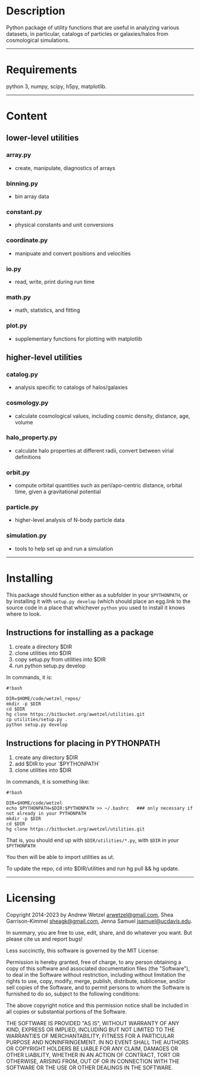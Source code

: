 # Description

Python package of utility functions that are useful in analyzing various datasets, in particular, catalogs of particles or galaxies/halos from cosmological simulations.


---
# Requirements

python 3, numpy, scipy, h5py, matplotlib.


---
# Content

## lower-level utilities

### array.py 
* create, manipulate, diagnostics of arrays

### binning.py
* bin array data

### constant.py
* physical constants and unit conversions

### coordinate.py
* manipuate and convert positions and velocities

### io.py
* read, write, print during run time

### math.py 
* math, statistics, and fitting

### plot.py
* supplementary functions for plotting with matplotlib


## higher-level utilities

### catalog.py
* analysis specific to catalogs of halos/galaxies

### cosmology.py
* calculate cosmological values, including cosmic density, distance, age, volume

### halo_property.py
* calculate halo properties at different radii, convert between virial definitions

### orbit.py
* compute orbital quantities such as peri/apo-centric distance, orbital time, given a gravitational potential

### particle.py
* higher-level analysis of N-body particle data

### simulation.py
* tools to help set up and run a simulation


---
# Installing

This package should function either as a subfolder in your `$PYTHONPATH`, or by installing it with `setup.py develop` (which should place an egg.link to the source code in a place that whichever `python` you used to install it knows where to look.


## Instructions for installing as a package

1. create a directory $DIR
2. clone utilities into $DIR
3. copy setup.py from utilities into $DIR
4. run python setup.py develop

In commands, it is:

```
#!bash

DIR=$HOME/code/wetzel_repos/
mkdir -p $DIR
cd $DIR
hg clone https://bitbucket.org/awetzel/utilities.git
cp utilities/setup.py .
python setup.py develop

```

## Instructions for placing in PYTHONPATH

1.  create any directory $DIR
2.  add $DIR to your `$PYTHONPATH`
3.  clone utilities into $DIR

In commands, it is something like:
```
#!bash

DIR=$HOME/code/wetzel
echo $PYTHONPATH=$DIR:$PYTHONPATH >> ~/.bashrc   ### only necessary if not already in your PYTHONPATH
mkdir -p $DIR
cd $DIR
hg clone https://bitbucket.org/awetzel/utilities.git
```

That is, you should end up with `$DIR/utilities/*.py`, with `$DIR` in your `$PYTHONPATH`

You then will be able to import utilities as ut.

To update the repo, cd into $DIR/utilities and run hg pull && hg update.


---
# Licensing

Copyright 2014-2023 by Andrew Wetzel <arwetzel@gmail.com>, Shea Garrison-Kimmel <sheagk@gmail.com>, Jenna Samuel <jsamuel@ucdavis.edu>.

In summary, you are free to use, edit, share, and do whatever you want. But please cite us and report bugs!

Less succinctly, this software is governed by the MIT License:

Permission is hereby granted, free of charge, to any person obtaining a copy of this software and associated documentation files (the "Software"), to deal in the Software without restriction, including without limitation the rights to use, copy, modify, merge, publish, distribute, sublicense, and/or sell copies of the Software, and to permit persons to whom the Software is furnished to do so, subject to the following conditions:

The above copyright notice and this permission notice shall be included in all copies or substantial portions of the Software.

THE SOFTWARE IS PROVIDED "AS IS", WITHOUT WARRANTY OF ANY KIND, EXPRESS OR IMPLIED, INCLUDING BUT NOT LIMITED TO THE WARRANTIES OF MERCHANTABILITY, FITNESS FOR A PARTICULAR PURPOSE AND NONINFRINGEMENT. IN NO EVENT SHALL THE AUTHORS OR COPYRIGHT HOLDERS BE LIABLE FOR ANY CLAIM, DAMAGES OR OTHER LIABILITY, WHETHER IN AN ACTION OF CONTRACT, TORT OR OTHERWISE, ARISING FROM, OUT OF OR IN CONNECTION WITH THE SOFTWARE OR THE USE OR OTHER DEALINGS IN THE SOFTWARE.
